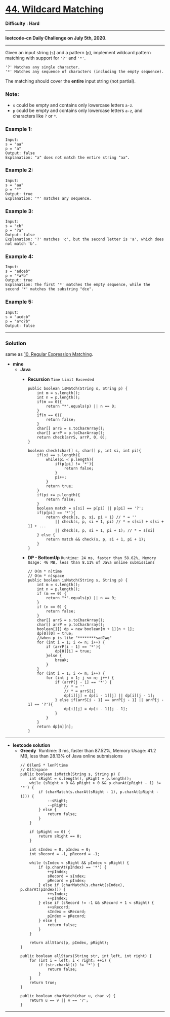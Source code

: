 # [44. Wildcard Matching](https://leetcode.com/problems/wildcard-matching/)

**Difficulty** : **Hard**

---

**leetcode-cn Daily Challenge on July 5th, 2020.**

---

Given an input string (`s`) and a pattern (`p`), implement wildcard pattern matching with support for `'?'` and `'*'`.
```
'?' Matches any single character.
'*' Matches any sequence of characters (including the empty sequence).
```

The matching should cover the **entire** input string (not partial).

### Note:
* `s` could be empty and contains only lowercase letters `a-z`.
* `p` could be empty and contains only lowercase letters `a-z`, and characters like `?` or `*`.

### Example 1:
```
Input:
s = "aa"
p = "a"
Output: false
Explanation: "a" does not match the entire string "aa".
```

### Example 2:
```
Input:
s = "aa"
p = "*"
Output: true
Explanation: '*' matches any sequence.
```

### Example 3:
```
Input:
s = "cb"
p = "?a"
Output: false
Explanation: '?' matches 'c', but the second letter is 'a', which does not match 'b'.
```

### Example 4:
```
Input:
s = "adceb"
p = "*a*b"
Output: true
Explanation: The first '*' matches the empty sequence, while the second '*' matches the substring "dce".
```

### Example 5:
```
Input:
s = "acdcb"
p = "a*c?b"
Output: false
```

---

### Solution

same as [10. Regular Expression Matching](https://github.com/103style/LeetCode/blob/master/String/10.%20Regular%20Expression%20Matching.md).

* **mine**
  * **Java**
    * **Recursion** `Time Limit Exceeded`
      ```
      public boolean isMatch(String s, String p) {
          int m = s.length();
          int n = p.length();
          if(m == 0){
              return "*".equals(p) || n == 0;
          }
          if(n == 0){
              return false;
          }
          char[] arrS = s.toCharArray();
          char[] arrP = p.toCharArray();
          return check(arrS, arrP, 0, 0);
      }

      boolean check(char[] s, char[] p, int si, int pi){
          if(si == s.length){
              while(pi < p.length){
                  if(p[pi] != '*'){
                      return false;
                  }
                  pi++;
              }
              return true;
          }
          if(pi >= p.length){
              return false;
          }
          boolean match = s[si] == p[pi] || p[pi] == '?';
          if(p[pi] == '*'){
              return check(s, p, si, pi + 1) // * = ''
                  || check(s, p, si + 1, pi) // * = s[si] + s[si + 1] + ...
                  || check(s, p, si + 1, pi + 1); // * = s[si]
          } else {
              return match && check(s, p, si + 1, pi + 1);
          }
      }
      ```
      
    * **DP - BottomUp** `Runtime: 24 ms, faster than 58.62%, Memory Usage: 46 MB, less than 8.11% of Java online submissions`
      ```
      // O(m * n)time
      // O(m * n)space
      public boolean isMatch(String s, String p) {
          int m = s.length();
          int n = p.length();
          if (m == 0) {
              return "*".equals(p) || n == 0;
          }
          if (n == 0) {
              return false;
          }
          char[] arrS = s.toCharArray();
          char[] arrP = p.toCharArray();
          boolean[][] dp = new boolean[m + 1][n + 1];
          dp[0][0] = true;
          //when p is like "********sad?wq"
          for (int i = 1; i <= n; i++) {
              if (arrP[i - 1] == '*'){
                  dp[0][i] = true;
              }else {
                  break;
              }
          }
          for (int i = 1; i <= m; i++) {
              for (int j = 1; j <= n; j++) {
                  if (arrP[j - 1] == '*') {
                      // * = ''
                      // * = arrS[i]
                      dp[i][j] = dp[i - 1][j] || dp[i][j - 1];
                  } else if(arrS[i - 1] == arrP[j - 1] || arrP[j - 1] == '?'){
                      dp[i][j] = dp[i - 1][j - 1];
                  }
              }
          }
          return dp[m][n];
      }
      ```
    
---

* **leetcode solution**
  * **Greedy** `Runtime: 3 ms, faster than 87.52%, Memory Usage: 41.2 MB, less than 28.13% of Java online submissions 
    ```
    // O(lenS * lenP)time
    // O(1)space
    public boolean isMatch(String s, String p) {
        int sRight = s.length(), pRight = p.length();
        while (sRight > 0 && pRight > 0 && p.charAt(pRight - 1) != '*') {
            if (charMatch(s.charAt(sRight - 1), p.charAt(pRight - 1))) {
                --sRight;
                --pRight;
            } else {
                return false;
            }
        }

        if (pRight == 0) {
            return sRight == 0;
        }

        int sIndex = 0, pIndex = 0;
        int sRecord = -1, pRecord = -1;
        
        while (sIndex < sRight && pIndex < pRight) {
            if (p.charAt(pIndex) == '*') {
                ++pIndex;
                sRecord = sIndex;
                pRecord = pIndex;
            } else if (charMatch(s.charAt(sIndex), p.charAt(pIndex))) {
                ++sIndex;
                ++pIndex;
            } else if (sRecord != -1 && sRecord + 1 < sRight) {
                ++sRecord;
                sIndex = sRecord;
                pIndex = pRecord;
            } else {
                return false;
            }
        }

        return allStars(p, pIndex, pRight);
    }

    public boolean allStars(String str, int left, int right) {
        for (int i = left; i < right; ++i) {
            if (str.charAt(i) != '*') {
                return false;
            }
        }
        return true;
    }

    public boolean charMatch(char u, char v) {
        return u == v || v == '?';
    }
    ```

---
